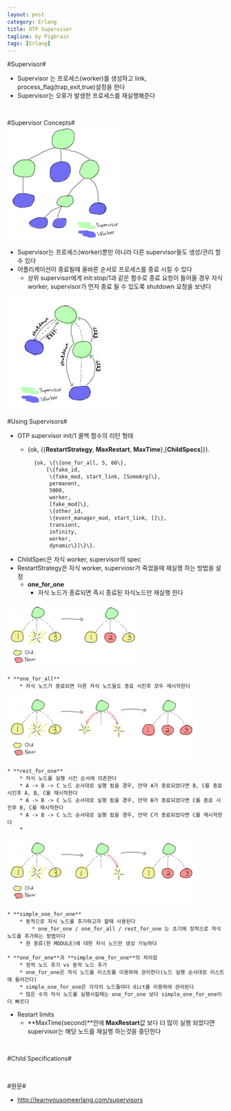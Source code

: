 ```yaml
---
layout: post
category: Erlang
title: OTP Supervisor  
tagline: by Pigbrain
tags: [Erlang]
---
```


<!--more-->

#Supervisor#  
* Supervisor 는 프로세스(worker)를 생성하고 link, process_flag(trap_exit,true)설정을 한다  
* Supervisor는 오류가 발생한 프로세스를 재실행해준다  
  
<br>  
  
#Supervisor Concepts#  
<img src="/assets/themes/Snail/img/Erlang/Supervisor/sup-tree.png" alt="">  
  
* Supervisor는 프로세스(worker)뿐만 아니라 다른 supervisor들도 생성/관리 할 수 있다  
* 어플리케이션이 종료될때 올바른 순서로 프로세스를 종료 시킬 수 있다  
	* 상위 supervisor에게 init:stop/1과 같은 함수로 종료 요청이 들어올 경우 자식 worker, supervisor가 먼저 종료 될 수 있도록 shutdown 요청을 보낸다  
  
<img src="/assets/themes/Snail/img/Erlang/Supervisor/sup-tree-shutdown.png" alt="">  
<br>  

#Using Supervisors#  


* OTP supervisor init/1 콜백 함수의 리턴 형태  
	* \{ok, \{\{**RestartStrategy**, **MaxRestart**, **MaxTime**\},[**ChildSpecs**]\}\}.

			{ok, \{\{one_for_all, 5, 60\},
				[\{fake_id,
				 \{fake_mod, start_link, [SomeArg]\},
				 permanent,
				 5000,
				 worker,
				 [fake_mod]\},
				 \{other_id,
				 \{event_manager_mod, start_link, []\},
				 transient,
				 infinity,
				 worker,
				 dynamic\}]\}\}.  

* ChildSpec은 자식 worker, supervisor의 spec
* RestartStrategy은 자식 worker, superviosr가 죽었을때 재실행 하는 방법을 설정  
	* **one_for_one**  
		* 자식 노드가 종료되면 즉시 종료된 자식노드만 재실행 한다  
<img src="/assets/themes/Snail/img/Erlang/Supervisor/restart-one-for-one.png" alt="">  
<br>  

	* **one_for_all**  
		* 자식 노드가 종료되면 다른 자식 노드들도 종료 시킨후 모두 재시작한다  
<img src="/assets/themes/Snail/img/Erlang/Supervisor/restart-one-for-all.png" alt="">  
<br>  
 
	* **rest_for_one**  
		* 자식 노드를 실행 시킨 순서에 의존한다  
		* A -> B -> C 노드 순서대로 실행 됬을 경우, 만약 A가 종료되었다면 B, C를 종료 시킨후 A, B, C를 재시작한다  
		* A -> B -> C 노드 순서대로 실행 됬을 경우, 만약 B가 종료되었다면 C를 종료 시킨후 B, C를 재시작한다  
		* A -> B -> C 노드 순서대로 실행 됬을 경우, 만약 C가 종료되었다면 C를 재시작한다  
		* 
<img src="/assets/themes/Snail/img/Erlang/Supervisor/restart-rest-for-one.png" alt="">  
<br>  

	* **simple_one_for_one**  
		* 동적으로 자식 노드를 추가하고자 할때 사용된다  
			* one_for_one / one_for_all / rest_for_one 는 초기에 정적으로 자식 노드를 추가하는 방법이다  
		* 한 종류(한 MODULE)에 대한 자식 노드만 생성 가능하다  
  
	* **one_for_one**과 **simple_one_for_one**의 차이점  
		* 정적 노드 추가 vs 동적 노드 추가  
		* one_for_one은 자식 노드를 리스트를 이용하여 관리한다(노드 실행 순서대로 리스트에 들어간다)  
		* simple_one_for_one은 각각의 노드들마다 dict를 이용하여 관리된다  
		* 많은 수의 자식 노드를 실행시킬때는 one_for_one 보다 simple_one_for_one이 더 빠르다  
* Restart limits  
	* **MaxTime(second)**안에 **MaxRestart**값 보다  더 많이 실행 되었다면 supervisor는 해당 노드를 재실행 하는것을 중단한다  
<br>  

#Child Specifications#
  
<br>  

#원문#  
* http://learnyousomeerlang.com/supervisors  



